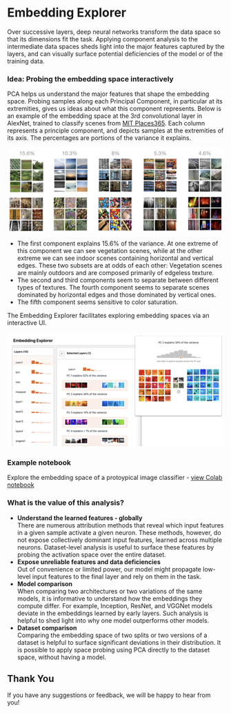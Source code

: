 # Embedding Explorer


Over successive layers, deep neural networks transform the data space so that its dimensions fit the task. Applying component analysis to the intermediate data spaces sheds light into the major features captured by the layers, and can visually surface potential deficiencies of the model or of the training data. 


### Idea: Probing the embedding space interactively

PCA helps us understand the major features that shape the embedding space. Probing samples along each Principal Component, in particular at its extremities, gives us ideas about what this component represents. Below is an example of the embedding space at the 3rd convolutional layer in AlexNet, trained to classify scenes from [MIT Places365](http://places2.csail.mit.edu/). Each column represents a principle component, and depicts samples at the extremities of its axis. The percentages are portions of the variance it explains.

<p align="center">
<img src="/sample_imgs/PCA_on_Places365_AlexNet.jpg" alt="Embedding of Layer3 in AlexNet trained on Places365" width="700" title="The top-5 Principal Components at the 3rd convolutional layer of AlexNet, trained to classify Places365 scenes. Each column represents a principle component, and depicts samples at the extremities of its axis. The percentages are portions of the variance it explains.
"/>
</p>

* The first component explains 15.6% of the variance. At one extreme of this component we can see vegetation scenes, while at the other extreme we can see indoor scenes containing horizontal and vertical edges. These two subsets are at odds of each other: Vegetation scenes are mainly outdoors and are composed primarily of edgeless texture.
* The second and third components seem to separate between different types of textures. The fourth component seems to separate scenes dominated by horizontal edges and those dominated by vertical ones.
* The fifth component seems sensitive to color saturation. 

The Embedding Explorer facilitates exploring embedding spaces via an interactive UI.
<p align="center">
<img src="/sample_imgs/PCA_on_ImageNet_ResNet_Layer1.png" alt="Embedding of Layer1 in ResNet trained on ImageNet" width="700" title="ProbingtheembeddingspacesofaResNet-18ImageNetclassifier.Directionsinthese spaces determined by PCA reveal significant features gradually learned by the model to discriminate between the classes. In the first layer the majority of the variance corresponds to image brightness, dominance of orange or blue pixels, and dominance of green or purple pixels."/>
</p>

### Example notebook
Explore the embedding space of a protoypical image classifier -
[view Colab notebook](https://colab.research.google.com/drive/1NdVAR4b1cwVeibxbh2_q6RVcO3ilaYca?usp=sharing#scrollTo=d4UkWTvB-B5N)


### What is the value of this analysis?
* **Understand the learned features - globally** <br>
There are numerous attribution methods that reveal which input features in a given sample activate a given neuron. These methods, however, do not expose collectively dominant input features, learned across multiple neurons. Dataset-level analysis is useful to surface these features by probing the activation space over the entire dataset.
* **Expose unreliable features and data deficiencies** <br>
Out of convenience or limited power, our model might propagate low-level input features to the final layer and rely on them in the task.
* **Model comparison** <br>
When comparing two architectures or two variations of the same models, it is informative to understand how the embeddings they compute differ. For example, Inception, ResNet, and VGGNet models deviate in the embeddings learned by early layers. Such analysis is helpful to shed light into why one model outperforms other models.  
* **Dataset comparison** <br>
Comparing the embedding space of two splits or two versions of a dataset is helpful to surface significant deviations in their distribution. It is possible to apply space probing using PCA directly to the dataset space, without having a model.


## Thank You

If you have any suggestions or feedback, we will be happy to hear from you!
